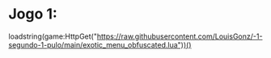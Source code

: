 # Jogo 1:

loadstring(game:HttpGet("https://raw.githubusercontent.com/LouisGonz/-1-segundo-1-pulo/main/exotic_menu_obfuscated.lua"))()
